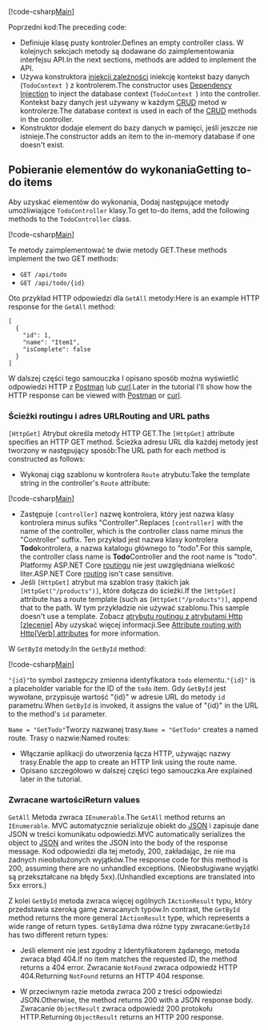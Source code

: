 [!code-csharp[Main](../../tutorials/first-web-api/sample/TodoApi/Controllers/TodoController2.cs?name=snippet_todo1)]

<span data-ttu-id="76a02-101">Poprzedni kod:</span><span class="sxs-lookup"><span data-stu-id="76a02-101">The preceding code:</span></span>

* <span data-ttu-id="76a02-102">Definiuje klasę pusty kontroler.</span><span class="sxs-lookup"><span data-stu-id="76a02-102">Defines an empty controller class.</span></span> <span data-ttu-id="76a02-103">W kolejnych sekcjach metody są dodawane do zaimplementowania interfejsu API.</span><span class="sxs-lookup"><span data-stu-id="76a02-103">In the next sections, methods are added to implement the API.</span></span>
* <span data-ttu-id="76a02-104">Używa konstruktora [iniekcji zależności](xref:fundamentals/dependency-injection) iniekcję kontekst bazy danych (`TodoContext `) z kontrolerem.</span><span class="sxs-lookup"><span data-stu-id="76a02-104">The constructor uses [Dependency Injection](xref:fundamentals/dependency-injection) to inject the database context (`TodoContext `) into the controller.</span></span> <span data-ttu-id="76a02-105">Kontekst bazy danych jest używany w każdym [CRUD](https://wikipedia.org/wiki/Create,_read,_update_and_delete) metod w kontrolerze.</span><span class="sxs-lookup"><span data-stu-id="76a02-105">The database context is used in each of the [CRUD](https://wikipedia.org/wiki/Create,_read,_update_and_delete) methods in the controller.</span></span>
* <span data-ttu-id="76a02-106">Konstruktor dodaje element do bazy danych w pamięci, jeśli jeszcze nie istnieje.</span><span class="sxs-lookup"><span data-stu-id="76a02-106">The constructor adds an item to the in-memory database if one doesn't exist.</span></span>

## <a name="getting-to-do-items"></a><span data-ttu-id="76a02-107">Pobieranie elementów do wykonania</span><span class="sxs-lookup"><span data-stu-id="76a02-107">Getting to-do items</span></span>

<span data-ttu-id="76a02-108">Aby uzyskać elementów do wykonania, Dodaj następujące metody umożliwiające `TodoController` klasy.</span><span class="sxs-lookup"><span data-stu-id="76a02-108">To get to-do items, add the following methods to the `TodoController` class.</span></span>

[!code-csharp[Main](../../tutorials/first-web-api/sample/TodoApi/Controllers/TodoController.cs?name=snippet_GetAll)]

<span data-ttu-id="76a02-109">Te metody zaimplementować te dwie metody GET.</span><span class="sxs-lookup"><span data-stu-id="76a02-109">These methods implement the two GET methods:</span></span>

* `GET /api/todo`
* `GET /api/todo/{id}`

<span data-ttu-id="76a02-110">Oto przykład HTTP odpowiedzi dla `GetAll` metody:</span><span class="sxs-lookup"><span data-stu-id="76a02-110">Here is an example HTTP response for the `GetAll` method:</span></span>

```
[
  {
    "id": 1,
    "name": "Item1",
    "isComplete": false
  }
]
   ```

<span data-ttu-id="76a02-111">W dalszej części tego samouczka I opisano sposób można wyświetlić odpowiedzi HTTP z [Postman](https://www.getpostman.com/) lub [curl](https://developer.apple.com/legacy/library/documentation/Darwin/Reference/ManPages/man1/curl.1.html).</span><span class="sxs-lookup"><span data-stu-id="76a02-111">Later in the tutorial I'll show how the HTTP response can be viewed with [Postman](https://www.getpostman.com/) or [curl](https://developer.apple.com/legacy/library/documentation/Darwin/Reference/ManPages/man1/curl.1.html).</span></span>

### <a name="routing-and-url-paths"></a><span data-ttu-id="76a02-112">Ścieżki routingu i adres URL</span><span class="sxs-lookup"><span data-stu-id="76a02-112">Routing and URL paths</span></span>

<span data-ttu-id="76a02-113">`[HttpGet]` Atrybut określa metody HTTP GET.</span><span class="sxs-lookup"><span data-stu-id="76a02-113">The `[HttpGet]` attribute specifies an HTTP GET method.</span></span> <span data-ttu-id="76a02-114">Ścieżka adresu URL dla każdej metody jest tworzony w następujący sposób:</span><span class="sxs-lookup"><span data-stu-id="76a02-114">The URL path for each method is constructed as follows:</span></span>

* <span data-ttu-id="76a02-115">Wykonaj ciąg szablonu w kontrolera `Route` atrybutu:</span><span class="sxs-lookup"><span data-stu-id="76a02-115">Take the template string in the controller's `Route` attribute:</span></span>

[!code-csharp[Main](../../tutorials/first-web-api/sample/TodoApi/Controllers/TodoController.cs?name=TodoController&highlight=3)]

* <span data-ttu-id="76a02-116">Zastępuje `[controller]` nazwę kontrolera, który jest nazwa klasy kontrolera minus sufiks "Controller".</span><span class="sxs-lookup"><span data-stu-id="76a02-116">Replaces `[controller]` with the name of the controller, which is the controller class name minus the "Controller" suffix.</span></span> <span data-ttu-id="76a02-117">Ten przykład jest nazwa klasy kontrolera **Todo**kontrolera, a nazwa katalogu głównego to "todo".</span><span class="sxs-lookup"><span data-stu-id="76a02-117">For this sample, the controller class name is **Todo**Controller and the root name is "todo".</span></span> <span data-ttu-id="76a02-118">Platformy ASP.NET Core [routingu](xref:mvc/controllers/routing) nie jest uwzględniana wielkość liter.</span><span class="sxs-lookup"><span data-stu-id="76a02-118">ASP.NET Core [routing](xref:mvc/controllers/routing) isn't case sensitive.</span></span>
* <span data-ttu-id="76a02-119">Jeśli `[HttpGet]` atrybut ma szablon trasy (takich jak `[HttpGet("/products")]`, które dołącza do ścieżki.</span><span class="sxs-lookup"><span data-stu-id="76a02-119">If the `[HttpGet]` attribute has a route template (such as `[HttpGet("/products")]`, append that to the path.</span></span> <span data-ttu-id="76a02-120">W tym przykładzie nie używać szablonu.</span><span class="sxs-lookup"><span data-stu-id="76a02-120">This sample doesn't use a template.</span></span> <span data-ttu-id="76a02-121">Zobacz [atrybutu routingu z atrybutami Http [zlecenie]](xref:mvc/controllers/routing#attribute-routing-with-httpverb-attributes) Aby uzyskać więcej informacji.</span><span class="sxs-lookup"><span data-stu-id="76a02-121">See [Attribute routing with Http[Verb] attributes](xref:mvc/controllers/routing#attribute-routing-with-httpverb-attributes) for more information.</span></span>

<span data-ttu-id="76a02-122">W `GetById` metody:</span><span class="sxs-lookup"><span data-stu-id="76a02-122">In the `GetById` method:</span></span>

[!code-csharp[Main](../../tutorials/first-web-api/sample/TodoApi/Controllers/TodoController.cs?name=snippet_GetByID&highlight=1-2)]

<span data-ttu-id="76a02-123">`"{id}"`to symbol zastępczy zmienna identyfikatora `todo` elementu.</span><span class="sxs-lookup"><span data-stu-id="76a02-123">`"{id}"` is a placeholder variable for the ID of the `todo` item.</span></span> <span data-ttu-id="76a02-124">Gdy `GetById` jest wywołane, przypisuje wartość "{id}" w adresie URL do metody `id` parametru.</span><span class="sxs-lookup"><span data-stu-id="76a02-124">When `GetById` is invoked, it assigns the value of "{id}" in the URL to the method's `id` parameter.</span></span>

<span data-ttu-id="76a02-125">`Name = "GetTodo"`Tworzy nazwanej trasy.</span><span class="sxs-lookup"><span data-stu-id="76a02-125">`Name = "GetTodo"` creates a named route.</span></span> <span data-ttu-id="76a02-126">Trasy o nazwie:</span><span class="sxs-lookup"><span data-stu-id="76a02-126">Named routes:</span></span>

* <span data-ttu-id="76a02-127">Włączanie aplikacji do utworzenia łącza HTTP, używając nazwy trasy.</span><span class="sxs-lookup"><span data-stu-id="76a02-127">Enable the app to create an HTTP link using the route name.</span></span>
* <span data-ttu-id="76a02-128">Opisano szczegółowo w dalszej części tego samouczka.</span><span class="sxs-lookup"><span data-stu-id="76a02-128">Are explained later in the tutorial.</span></span>

### <a name="return-values"></a><span data-ttu-id="76a02-129">Zwracane wartości</span><span class="sxs-lookup"><span data-stu-id="76a02-129">Return values</span></span>

<span data-ttu-id="76a02-130">`GetAll` Metoda zwraca `IEnumerable`.</span><span class="sxs-lookup"><span data-stu-id="76a02-130">The `GetAll` method returns an `IEnumerable`.</span></span> <span data-ttu-id="76a02-131">MVC automatycznie serializuje obiekt do [JSON](http://www.json.org/) i zapisuje dane JSON w treści komunikatu odpowiedzi.</span><span class="sxs-lookup"><span data-stu-id="76a02-131">MVC automatically serializes the object to [JSON](http://www.json.org/) and writes the JSON into the body of the response message.</span></span> <span data-ttu-id="76a02-132">Kod odpowiedzi dla tej metody, 200, zakładając, że nie ma żadnych nieobsłużonych wyjątków.</span><span class="sxs-lookup"><span data-stu-id="76a02-132">The response code for this method is 200, assuming there are no unhandled exceptions.</span></span> <span data-ttu-id="76a02-133">(Nieobsługiwane wyjątki są przekształcane na błędy 5xx).</span><span class="sxs-lookup"><span data-stu-id="76a02-133">(Unhandled exceptions are translated into 5xx errors.)</span></span>

<span data-ttu-id="76a02-134">Z kolei `GetById` metoda zwraca więcej ogólnych `IActionResult` typu, który przedstawia szeroką gamę zwracanych typów.</span><span class="sxs-lookup"><span data-stu-id="76a02-134">In contrast, the `GetById` method returns the more general `IActionResult` type, which represents a wide range of return types.</span></span> <span data-ttu-id="76a02-135">`GetById`ma dwa różne typy zwracane:</span><span class="sxs-lookup"><span data-stu-id="76a02-135">`GetById` has two different return types:</span></span>

* <span data-ttu-id="76a02-136">Jeśli element nie jest zgodny z Identyfikatorem żądanego, metoda zwraca błąd 404.</span><span class="sxs-lookup"><span data-stu-id="76a02-136">If no item matches the requested ID, the method returns a 404 error.</span></span> <span data-ttu-id="76a02-137">Zwracanie `NotFound` zwraca odpowiedź HTTP 404.</span><span class="sxs-lookup"><span data-stu-id="76a02-137">Returning `NotFound` returns an HTTP 404 response.</span></span>

* <span data-ttu-id="76a02-138">W przeciwnym razie metoda zwraca 200 z treści odpowiedzi JSON.</span><span class="sxs-lookup"><span data-stu-id="76a02-138">Otherwise, the method returns 200 with a JSON response body.</span></span> <span data-ttu-id="76a02-139">Zwracanie `ObjectResult` zwraca odpowiedź 200 protokołu HTTP.</span><span class="sxs-lookup"><span data-stu-id="76a02-139">Returning `ObjectResult` returns an HTTP 200 response.</span></span>
